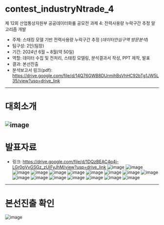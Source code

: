 # contest_industryNtrade_4
제 12회 산업통상자원부 공공데이터화룔 공모전 과제 4: 전력사용량 누락구간 추정 알고리즘 개발
- 주제: 스태킹 모델 기반 전력사용량 누락구간 추정 (*데이터안심구역 방문분석*)
- 팀구성: 2인(팀장)
- 기간: 2024년 6월 ~ 8월(약 50일)
- 역할: 데이터 수집 및 전처리, 스태킹 모델링, 분석결과서 작성, PPT 제작, 발표
- 결과: 본선진출
- 분석보고서 링크(pdf): https://drive.google.com/file/d/14Q76GWB8DUrmihBsVhHC92bTg1JW5L35/view?usp=drive_link
---
# 대회소개
![image](https://github.com/user-attachments/assets/d233e68e-e686-409a-ac3f-6e5ce2f600cf)
---
# 발표자료
- 링크: https://drive.google.com/file/d/1DQzBEAC4p4j-LGr0gVvGSGz_zUIFyJhM/view?usp=drive_link
![image](https://github.com/user-attachments/assets/831483f6-291c-4165-82ff-3e26206715ec)
![image](https://github.com/user-attachments/assets/910a11d1-a8ea-41ed-b330-1d338cf5182d)
![image](https://github.com/user-attachments/assets/9c017347-c090-4882-b754-445dbbb8d7fb)
![image](https://github.com/user-attachments/assets/00659bc6-f5b7-480a-ad4c-6aa886bef166)
![image](https://github.com/user-attachments/assets/40199acb-99c9-4ca7-a440-c095dcf17d77)
![image](https://github.com/user-attachments/assets/db8b417f-49a1-4a3d-ad61-6e3f860cfdd3)
![image](https://github.com/user-attachments/assets/5f871214-ec5c-470a-bb7b-eea0b72dfec3)
![image](https://github.com/user-attachments/assets/4b9a8c3c-4f60-4bd4-9b92-f0402913cdf1)
![image](https://github.com/user-attachments/assets/ad7fb54b-09f2-44db-af78-14cf6e11445f)
![image](https://github.com/user-attachments/assets/87086687-5c6a-470c-8f94-3f72959e716f)
![image](https://github.com/user-attachments/assets/2dd442bd-9b1b-4e9c-9e39-3a2dd8a2b473)
![image](https://github.com/user-attachments/assets/8e406b3e-03db-49c3-881f-45dfa9cd32ab)
![image](https://github.com/user-attachments/assets/137530a2-8d1a-465b-ad69-88540af3480b)
![image](https://github.com/user-attachments/assets/0f0927de-5d73-43df-a16d-bbee4039837f)
![image](https://github.com/user-attachments/assets/a60ff92f-d7b0-4b61-85da-09cc2b45f13c)
![image](https://github.com/user-attachments/assets/0a40919c-fcc0-4640-ad1f-8bf379311ffa)
![image](https://github.com/user-attachments/assets/0474e22e-361f-4286-a025-de7c84beacdc)
---
# 본선진출 확인
![image](https://github.com/user-attachments/assets/8bc1190e-f556-4df2-a776-ea66c4f72cef)
